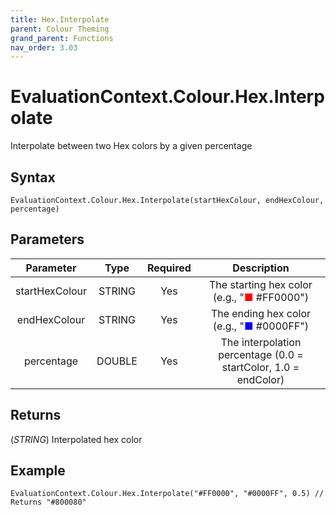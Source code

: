 ```yaml
---
title: Hex.Interpolate
parent: Colour Theming
grand_parent: Functions
nav_order: 3.03
---
```


# EvaluationContext.Colour.Hex.Interpolate

Interpolate between two Hex colors by a given percentage

## Syntax

```dax
EvaluationContext.Colour.Hex.Interpolate(startHexColour, endHexColour, percentage)
```

## Parameters

| Parameter | Type | Required | Description |
|:---:|:---:|:---:|:---:|
| startHexColour | STRING | Yes | The starting hex color (e.g., "<span style="color: #FF0000">■</span> #FF0000") |
| endHexColour | STRING | Yes | The ending hex color (e.g., "<span style="color: #0000FF">■</span> #0000FF") |
| percentage | DOUBLE | Yes | The interpolation percentage (0.0 = startColor, 1.0 = endColor) |

## Returns

(*STRING*) Interpolated hex color

## Example

```dax
EvaluationContext.Colour.Hex.Interpolate("#FF0000", "#0000FF", 0.5) // Returns "#800080"
```